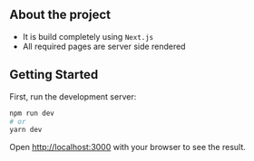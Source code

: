 ## About the project
* It is build completely using `Next.js`
* All required pages are server side rendered
  

## Getting Started

First, run the development server:

```bash
npm run dev
# or
yarn dev
```

Open [http://localhost:3000](http://localhost:3000) with your browser to see the result.
